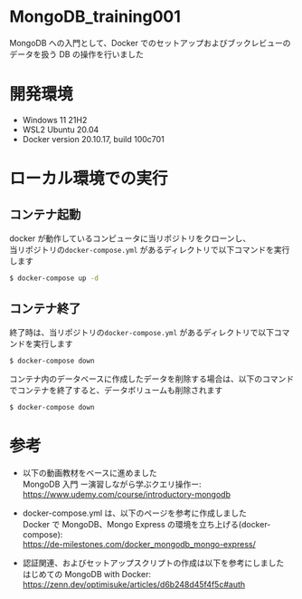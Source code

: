 # MongoDB_training001

MongoDB への入門として、Docker でのセットアップおよびブックレビューのデータを扱う DB の操作を行いました

# 開発環境

- Windows 11 21H2
- WSL2 Ubuntu 20.04
- Docker version 20.10.17, build 100c701

# ローカル環境での実行

## コンテナ起動

docker が動作しているコンピュータに当リポジトリをクローンし、  
当リポジトリの`docker-compose.yml` があるディレクトリで以下コマンドを実行します

```bash
$ docker-compose up -d

```

## コンテナ終了

終了時は、当リポジトリの`docker-compose.yml` があるディレクトリで以下コマンドを実行します

```
$ docker-compose down
```

コンテナ内のデータベースに作成したデータを削除する場合は、以下のコマンドでコンテナを終了すると、データボリュームも削除されます

```
$ docker-compose down
```

# 参考

- 以下の動画教材をベースに進めました  
  MongoDB 入門 ー演習しながら学ぶクエリ操作ー:  
  https://www.udemy.com/course/introductory-mongodb

- docker-compose.yml は、以下のページを参考に作成しました  
  Docker で MongoDB、Mongo Express の環境を立ち上げる(docker-compose):  
  https://de-milestones.com/docker_mongodb_mongo-express/

- 認証関連、およびセットアップスクリプトの作成は以下を参考にしました  
  はじめての MongoDB with Docker:  
  https://zenn.dev/optimisuke/articles/d6b248d45f4f5c#auth
